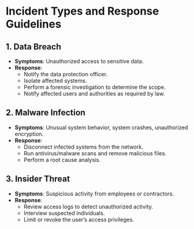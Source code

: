 # Incident Types and Response Guidelines

## 1. **Data Breach**
   - **Symptoms**: Unauthorized access to sensitive data.
   - **Response**: 
     - Notify the data protection officer.
     - Isolate affected systems.
     - Perform a forensic investigation to determine the scope.
     - Notify affected users and authorities as required by law.

## 2. **Malware Infection**
   - **Symptoms**: Unusual system behavior, system crashes, unauthorized encryption.
   - **Response**:
     - Disconnect infected systems from the network.
     - Run antivirus/malware scans and remove malicious files.
     - Perform a root cause analysis.

## 3. **Insider Threat**
   - **Symptoms**: Suspicious activity from employees or contractors.
   - **Response**:
     - Review access logs to detect unauthorized activity.
     - Interview suspected individuals.
     - Limit or revoke the user’s access privileges.

